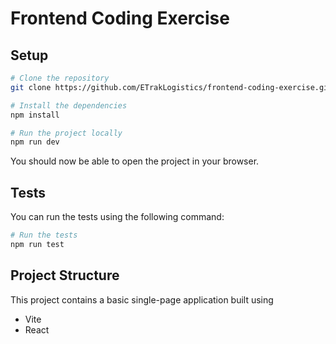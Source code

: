 # Frontend Coding Exercise

## Setup

```bash
# Clone the repository
git clone https://github.com/ETrakLogistics/frontend-coding-exercise.git

# Install the dependencies
npm install

# Run the project locally
npm run dev
```

You should now be able to open the project in your browser.

## Tests

You can run the tests using the following command:

```bash
# Run the tests
npm run test
```

## Project Structure

This project contains a basic single-page application built using
- Vite
- React
